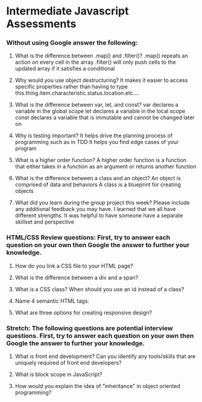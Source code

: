 # Intermediate Javascript Assessments

### Without using Google answer the following:

1. What is the difference between .map() and .filter()?
.map() repeats an action on every cell in the array
.filter() will only push cells to the updated array if it satisfies a conditional

2. Why would you use object destructuring?
It makes it easier to access specific properties rather than having to type this.thing.item.characteristic.status.location.etc....

3. What is the difference between var, let, and const?
var declares a variable in the global scope
let declares a variable in the local scope
const declares a variable that is immutable and cannot be changed later on

4. Why is testing important?
It helps drive the planning process of programming such as in TDD
It helps you find edge cases of your program

5. What is a higher order function?
A higher order function is a function that either takes in a function as an argument or returns another function

6. What is the difference between a class and an object?
An object is comprised of data and behaviors
A class is a blueprint for creating objects

7. What did you learn during the group project this week? Please include any additional feedback you may have.
I learned that we all have different strengths. It was helpful to have someone have a separate skillset and perspective

### HTML/CSS Review questions: First, try to answer each question on your own then Google the answer to further your knowledge.

1. How do you link a CSS file to your HTML page?


2. What is the difference between a div and a span?

3. What is a CSS class? When should you use an id instead of a class?

4. Name 4 semantic HTML tags.

5. What are three options for creating responsive design?


### Stretch: The following questions are potential interview questions. First, try to answer each question on your own then Google the answer to further your knowledge.

1. What is front end development? Can you identify any tools/skills that are uniquely required of front end developers?

2. What is block scope in JavaScript?

3. How would you explain the idea of "inheritance" in object oriented programming?
